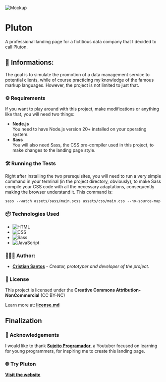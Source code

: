 ![Mockup](https://i.imgur.com/O4ZKmmQ.png)

# Pluton

A professional landing page for a fictitious data company that I decided to call Pluton.

## 🔎 Informations:

The goal is to simulate the promotion of a data management service to potential clients, while of course practicing my knowledge of the famous markup languages. However, the project is not limited to just that.

### ⚙️ Requirements

If you want to play around with this project, make modifications or anything like that, you will need two things:

- **Node.js** </br>
  You need to have Node.js version 20+ installed on your operating system.
- **Sass** <br/>
  You will also need Sass, the CSS pre-compiler used in this project, to make changes to the landing page style.

### 🛠️ Running the Tests

Right after installing the two prerequisites, you will need to run a very simple command in your terminal (in the project directory, obviously), to make Sass compile your CSS code with all the necessary adaptations, consequently making the browser understand it. This command is:

```
sass --watch assets/sass/main.scss assets/css/main.css --no-source-map
```

### 📦 Technologies Used

- ![HTML](https://img.shields.io/badge/HTML5-E34F26?style=for-the-badge&logo=html5&logoColor=white)
- ![CSS](https://img.shields.io/badge/CSS3-1572B6?style=for-the-badge&logo=css3&logoColor=white)
- ![Sass](https://img.shields.io/badge/Sass-CC6699?style=for-the-badge&logo=sass&logoColor=white)
- ![JavaScript](https://img.shields.io/badge/JavaScript-F7DF1E?style=for-the-badge&logo=javascript&logoColor=black)

### 🧑🏼‍💻 Author:

- **[Cristian Santos](https://github.com/zcriticz)** - _Creator, prototyper and developer of the project._

### 📄 License

This project is licensed under the **Creative Commons Attribution-NonCommercial** (CC BY-NC)

Learn more at: **[license.md](https://github.com/zcriticz/Pluton/blob/main/license.md)**

## Finalization

### 🤝 Acknowledgements

I would like to thank **[Sujeito Programador](https://github.com/devfraga)**, a Youtuber focused on learning for young programmers, for inspiring me to create this landing page.

### 🌐 Try Pluton

**[Visit the website](https://plutondb.vercel.app)**
